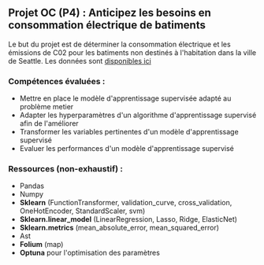 ## Projet OC (P4) : Anticipez les besoins en consommation électrique de batiments

Le but du projet est de déterminer la consommation électrique et les émissions de C02 pour les batiments non destinés à l'habitation dans la ville de Seattle.
Les données sont [disponibles ici](https://www.kaggle.com/city-of-seattle/sea-building-energy-benchmarking#2015-building-energy-benchmarking.csv)

### Compétences évaluées :
- Mettre en place le modèle d'apprentissage supervisée adapté au problème metier
- Adapter les hyperparamètres d'un algorithme d'apprentissage supervisé afin de l'améliorer
- Transformer les variables pertinentes d'un modèle d'apprentissage supervisé
- Evaluer les performances d'un modèle d'apprentissage supervisé

### Ressources (non-exhaustif) :
- Pandas
- Numpy
- __Sklearn__ (FunctionTransformer, validation_curve, cross_validation, OneHotEncoder, StandardScaler, svm)
- __Sklearn.linear_model__ (LinearRegression, Lasso, Ridge, ElasticNet)
- __Sklearn.metrics__ (mean_absolute_error, mean_squared_error)
- Ast
- __Folium__ (map)
- __Optuna__ pour l'optimisation des paramètres
